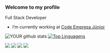 ### Welcome to my profile
Full Stack Developer
- I’m currently working at [Code Empresa Júnior](https://codejr.com.br)

![YOUR github stats](https://github-readme-stats.vercel.app/api?username=fredericodgv&theme=radical&layout=compact)
[![Top Linguagens](https://github-readme-stats.vercel.app/api/top-langs/?username=fredericodgv&theme=radical&layout=compact)](https://github.com/fredericodgv/github-readme-stats)

[<img src="https://img.shields.io/badge/twitter-%231DA1F2.svg?&style=for-the-badge&logo=twitter&logoColor=white" />](https://twitter.com/fredericodgv)
[<img src="https://img.shields.io/badge/linkedin-%230077B5.svg?&style=for-the-badge&logo=linkedin&logoColor=white" />](https://www.linkedin.com/in/frederico-dôndici-gama-vieira-3590b0237/)
[<img src = "https://img.shields.io/badge/instagram-%23E4405F.svg?&style=for-the-badge&logo=instagram&logoColor=white">](https://www.instagram.com/fredericodgv/)
[<img src = "https://img.shields.io/badge/facebook-%231877F2.svg?&style=for-the-badge&logo=facebook&logoColor=white">](https://www.facebook.com/fredericodgv)

